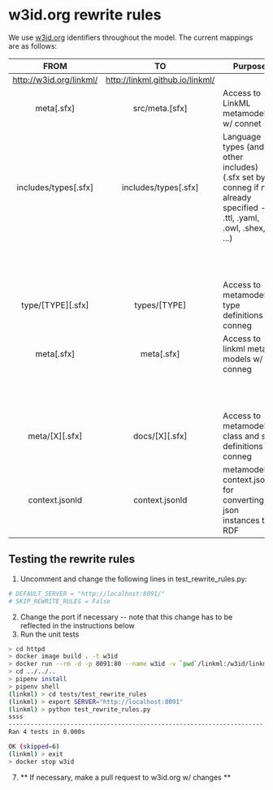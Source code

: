 # w3id.org rewrite rules
We use [w3id.org](https://github.com/perma-id/w3id.org) identifiers throughout the model. The current mappings are as
follows:

| FROM | TO | Purpose | Example |
| :----------------------------------:  | :------------------------------------: | ------- | ------- |
| http://w3id.org/linkml/ | http://linkml.github.io/linkml/ | | |
| meta[.sfx] | src/meta.[sfx] | Access to LinkML metamodel w/ connet | http
| includes/types[.sfx] | includes/types[.sfx] | Language types (and other includes) (.sfx set by conneg if not already specified -- .ttl, .yaml, .owl, .shex, ...) | http://w3id.org/linkml/includes/types --> http://linkml.github.io/linkml/includes/types.yaml (Accept: text/yaml) |
| | | | http://w3id.org/linkml/includes/types --> http://linkml.github.io/linkml/includes/types (Accept: text/html) |
| type/[TYPE][.sfx]  | types/[TYPE] | Access to metamodel type definitions w/ conneg | http://w3id.org/linkml/type/Bool --> http://linkml.github.io/linkml-model/docs/types/Bool |
| meta[.sfx] | meta[.sfx] | Access to linkml meta models w/ conneg | http://w3id.org/linkml/meta --> http://linkml.github.io/linkml/meta.yaml (Accept: application/yaml) |
| | | |  http://w3id.org/linkml/meta.owl --> http://linkml.github.io/linkml/meta.owl (*What SHOULD we use for conneg for OWL/TTL?*) |
| meta/[X][.sfx] | docs/[X][.sfx] | Access to metamodel class and slot definitions w/ conneg | http://w3id.org/linkml/meta/Definition --> http://linkml.github.io/linkml-model/docs/Definition.jsonld (Accept: application/json) |
| context.jsonld | context.jsonld | metamodel context.jsonld for converting json instances to RDF | http://w3id.org/linkml/context.jsonld --> http://linkml.github.io/linkml/context.jsonld |

## Testing the rewrite rules

1) Uncomment and change the following lines in test_rewrite_rules.py:
```python
# DEFAULT_SERVER = "http://localhost:8091/"
# SKIP_REWRITE_RULES = False
```
2) Change the port if necessary -- note that this change has to be reflected in the instructions below
3) Run the unit tests

```bash
> cd httpd
> docker image build . -t w3id
> docker run --rm -d -p 8091:80 --name w3id -v `pwd`/linkml:/w3id/linkml w3id
> cd ../../..
> pipenv install
> pipenv shell
(linkml) > cd tests/test_rewrite_rules
(linkml) > export SERVER="http://localhost:8091"
(linkml) > python test_rewrite_rules.py
ssss
----------------------------------------------------------------------
Ran 4 tests in 0.000s

OK (skipped=6)
(linkml) > exit
> docker stop w3id
```

7. ** If necessary, make a pull request to w3id.org w/ changes **
